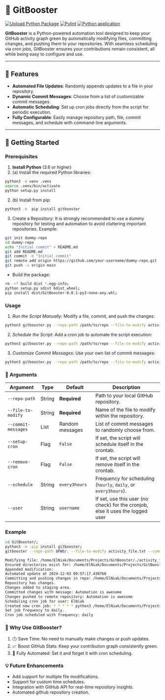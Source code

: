# 🚀 GitBooster

[![Upload Python Package](https://github.com/ElNiak/GitBooster/actions/workflows/python-publish.yml/badge.svg)](https://github.com/ElNiak/GitBooster/actions/workflows/python-publish.yml)
[![Pylint](https://github.com/ElNiak/GitBooster/actions/workflows/pylint.yml/badge.svg)](https://github.com/ElNiak/GitBooster/actions/workflows/pylint.yml)
[![Python application](https://github.com/ElNiak/GitBooster/actions/workflows/python-app.yml/badge.svg)](https://github.com/ElNiak/GitBooster/actions/workflows/python-app.yml)

**GitBooster** is a Python-powered automation tool designed to keep your GitHub activity graph green by automatically modifying files, committing changes, and pushing them to your repositories. With seamless scheduling via cron jobs, GitBooster ensures your contributions remain consistent, all while being easy to configure and use.

---

## 🌟 Features

- **Automated File Updates**: Randomly appends updates to a file in your repository.
- **Dynamic Commit Messages**: Choose from a list of customizable commit messages.
- **Automatic Scheduling**: Set up cron jobs directly from the script for periodic execution.
- **Fully Configurable**: Easily manage repository path, file, commit messages, and schedule with command-line arguments.

---

## 🚀 Getting Started

### Prerequisites

1. **Install Python** (3.6 or higher)
2. (a) Install the required Python libraries:

```bash
python3 -m venv .venv
source .venv/bin/activate
python setup.py install
```

2. (b) Install from pip:

```bash
python3 -m  pip install gitbooster
```

3. Create a Repository:
   It is strongly recommended to use a dummy repository for testing and automation to avoid cluttering important repositories.
   Example:

```bash
git init dummy-repo
cd dummy-repo
echo "Initial commit" > README.md
git add README.md
git commit -m "Initial commit"
git remote add origin https://github.com/your-username/dummy-repo.git
git push -u origin main
```

- Build the package:
    
```bash
rm -rf build dist *.egg-info;
python setup.py sdist bdist_wheel;
pip install dist/GitBooster-0.0.1-py3-none-any.whl;
```

### Usage

1. *Run the Script Manually*: Modify a file, commit, and push the changes:

```bash
python3 gitbooster.py --repo-path /path/to/repo --file-to-modify activity_file.txt
```

2. *Schedule the Script*: Add a cron job to automate the script execution:

```bash
python3 gitbooster.py --repo-path /path/to/repo --file-to-modify activity_file.txt --setup-cron --schedule daily
```

 3. *Customize Commit Messages*: Use your own list of commit messages:

```bash
python3 gitbooster.py --repo-path /path/to/repo --file-to-modify activity_file.txt --commit-messages "Boosted activity" "Automation is awesome" "Another automated commit"
```

### 🔧 Arguments

| Argument            | Type      | Default            | Description                                                                                     |
|---------------------|-----------|--------------------|-------------------------------------------------------------------------------------------------|
| `--repo-path`       | String    | **Required**       | Path to your local GitHub repository.                                                          |
| `--file-to-modify`  | String    | **Required**       | Name of the file to modify within the repository.                                              |
| `--commit-messages` | List      | Random messages    | List of commit messages to randomly choose from.                                               |
| `--setup-cron`      | Flag      | `False`            | If set, the script will schedule itself in the crontab.                                        |
| `--remove-cron`     | Flag      | `False`            | If set, the script will remove itself in the crontab.                                          |
| `--schedule`        | String    | `every3hours`      | Frequency for scheduling (`hourly`, `daily`, or `every3hours`).                                |
| `--user`            | String        | `username`         | If set, use this user (no check) for the cronjob, else it uses the logged user              |


### Example

```bash
cd GitBooster/;
python3 -m -pip install gitbooster;
gitbooster --repo-path $PWD/. --file-to-modify activity_file.txt --commit-messages "Boosted activity" "Automation is awesome" "Another automated commit" --setup-cron --schedule daily
```

```bash
Modifying file: /home/ElNiak/Documents/Projects/GitBooster/./activity_file.txt
Ensured directories exist for: /home/ElNiak/Documents/Projects/GitBooster/./activity_file.txt
Appended modification: 
Automated update at 2024-12-03 09:57:17.438760
Committing and pushing changes in repo: /home/ElNiak/Documents/Projects/GitBooster/.
Repository has changes.
Changes added to staging area.
Committed changes with message: Automation is awesome
Changes pushed to remote repository: Automation is awesome
Scheduling cron job for user: ElNiak
Created new cron job: * * * * * python3 /home/ElNiak/Documents/Projects/GitBooster/gitbooster/gitbooster.py
Set job frequency to daily.
Cron job scheduled with frequency: daily
```

 
### 🎯 Why Use GitBooster?

1. 🕒 Save Time: No need to manually make changes or push updates.
2. 📈 Boost GitHub Stats: Keep your contribution graph consistently green.
3. 🔄 Fully Automated: Set it and forget it with cron scheduling.

### 💡 Future Enhancements

- Add support for multiple file modifications.
- Support for custom time schedules.
- Integration with GitHub API for real-time repository insights.
- Automated github repository creation.